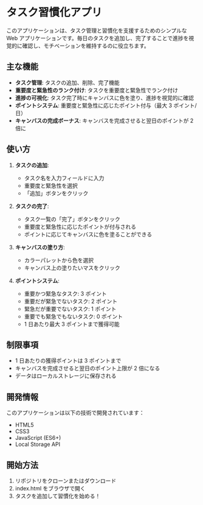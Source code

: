 # タスク習慣化アプリ

このアプリケーションは、タスク管理と習慣化を支援するためのシンプルな Web アプリケーションです。毎日のタスクを追加し、完了することで進捗を視覚的に確認し、モチベーションを維持するのに役立ちます。

## 主な機能

- **タスク管理**: タスクの追加、削除、完了機能
- **重要度と緊急性のランク付け**: タスクを重要度と緊急性でランク付け
- **進捗の可視化**: タスク完了時にキャンバスに色を塗り、進捗を視覚的に確認
- **ポイントシステム**: 重要度と緊急性に応じたポイント付与（最大 3 ポイント/日）
- **キャンバスの完成ボーナス**: キャンバスを完成させると翌日のポイントが 2 倍に

## 使い方

1. **タスクの追加**:

   - タスク名を入力フィールドに入力
   - 重要度と緊急性を選択
   - 「追加」ボタンをクリック

2. **タスクの完了**:

   - タスク一覧の「完了」ボタンをクリック
   - 重要度と緊急性に応じたポイントが付与される
   - ポイントに応じてキャンバスに色を塗ることができる

3. **キャンバスの塗り方**:

   - カラーパレットから色を選択
   - キャンバス上の塗りたいマスをクリック

4. **ポイントシステム**:
   - 重要かつ緊急なタスク: 3 ポイント
   - 重要だが緊急でないタスク: 2 ポイント
   - 緊急だが重要でないタスク: 1 ポイント
   - 重要でも緊急でもないタスク: 0 ポイント
   - 1 日あたり最大 3 ポイントまで獲得可能

## 制限事項

- 1 日あたりの獲得ポイントは 3 ポイントまで
- キャンバスを完成させると翌日のポイント上限が 2 倍になる
- データはローカルストレージに保存される

## 開発情報

このアプリケーションは以下の技術で開発されています：

- HTML5
- CSS3
- JavaScript (ES6+)
- Local Storage API

## 開始方法

1. リポジトリをクローンまたはダウンロード
2. index.html をブラウザで開く
3. タスクを追加して習慣化を始める！
